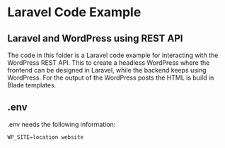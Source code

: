 # Laravel Code Example

## Laravel and WordPress using REST API

The code in this folder is a Laravel code example for interacting with the WordPress REST API. 
This to create a headless WordPress where the frontend can be designed in Laravel, while the backend keeps using WordPress. For the output of the WordPress posts the HTML is build in Blade templates.

## .env

.env needs the following information: 

```
WP_SITE=location website
```



